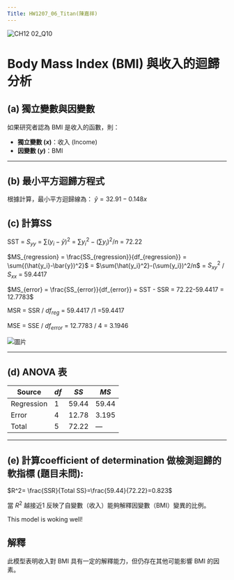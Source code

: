 ```yaml
---
Title: HW1207_06_Titan(陳嘉祥)
---
```


![CH12 02_Q10](https://github.com/user-attachments/assets/59b6f85c-9540-4fa6-bfc2-57657ceb5ad8)

# Body Mass Index (BMI) 與收入的迴歸分析

## (a) 獨立變數與因變數
如果研究者認為 BMI 是收入的函數，則：
- **獨立變數 ($x$)**：收入 (Income)
- **因變數 ($y$)**：BMI
---
## (b) 最小平方迴歸方程式

根據計算，最小平方迴歸線為：
$\hat{y} = 32.91 - 0.148x$

## (c) 計算SS
SST = $S_{yy}$ = $\sum{(y_i-\bar{y})^2}$ =  $\sum{y_i^2}-(\sum{y_i})^2/n$ = 72.22

$MS_{regression} = \frac{SS_{regression}}{df_{regression}} = \sum{(\hat{y_i}-\bar{y})^2}$ = $\sum{\hat{y_i}^2}-(\sum{y_i})^2/n$ =  $S_{xy}^2$ / $S_{xx}$ = 59.4417

$MS_{error} = \frac{SS_{error}}{df_{error}} =  SST - SSR = 72.22-59.4417 = 12.7783$
  
MSR = SSR / $df_{reg}$ = 59.4417 /1 =59.4417

MSE = SSE / $df_{error}$ = 12.7783 / 4 = 3.1946



![圖片](https://github.com/user-attachments/assets/d55f2aaa-260d-43e8-8508-75f76ca18ed0)



---
## (d) ANOVA 表

| Source      | $df$ | $SS$  | $MS$   |
|-------------|------|-------|--------|
| Regression  | 1    | 59.44 | 59.44  |
| Error       | 4    | 12.78 | 3.195  |
| Total       | 5    | 72.22 | —      |
---
## (e) 計算coefficient of determination 做檢測迴歸的軟指標 (題目未問): 

$R^2= \frac{SSR}{Total SS}=\frac{59.44}{72.22}=0.823$

當 $R^2$ 越接近1 反映了自變數（收入）能夠解釋因變數（BMI）變異的比例。

This model is woking well!

## 解釋
此模型表明收入對 BMI 具有一定的解釋能力，但仍存在其他可能影響 BMI 的因素。
